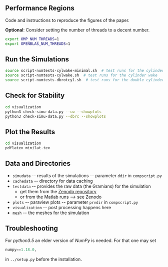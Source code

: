 Performance Regions
---

Code and instructions to reproduce the figures of the paper.


**Optional**: Consider setting the number of threads to a decent number.

```sh
export OMP_NUM_THREADS=1
export OPENBLAS_NUM_THREADS=1
```

## Run the Simulations

```sh
source script-numtests-cylwake-minimal.sh  # test runs for the cylinder wake (reduced setup)
source script-numtests-cylwake.sh  # test runs for the cylinder wake
source script-numtests-dbrotcyl.sh  # test runs for the double cylinder
```

## Check for Stability

```sh
cd visualization
python3 check-simu-data.py --cw --showplots
python3 check-simu-data.py --dbrc --showplots
```

## Plot the Results

```sh
cd visualization
pdflatex minilat.tex
```

## Data and Directories

 * `simudata` -- results of the simulations -- parameter `ddir` in `compscript.py`
 * `cachedata` -- directory for data caching
 * `testdata` -- provides the raw data (the Gramians) for the simulation
   * get them from the [Zenodo repository](https://doi.org/10.5281/zenodo.4507759)
   * or from the Matlab runs --> see Zenodo
 * `plots` -- paraview plots  -- parameter `prvdir` in `compscript.py`
 * `visualization` -- post processing happens here
 * `mesh` -- the meshes for the simulation

## Troubleshooting

For *python3.5* an elder version of *NumPy* is needed. For that one may set 

```python
numpy==1.18.0,
```

in `../setup.py` before the installation.
